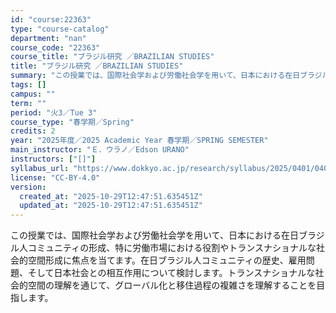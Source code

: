 ```yaml
---
id: "course:22363"
type: "course-catalog"
department: "nan"
course_code: "22363"
course_title: "ブラジル研究 ／BRAZILIAN STUDIES"
title: "ブラジル研究 ／BRAZILIAN STUDIES"
summary: "この授業では、国際社会学および労働社会学を用いて、日本における在日ブラジル人コミュニティの形成、特に労働市場における役割やトランスナショナルな社会的空間形成に焦点を当てます。在日ブラジル人コミュニティの歴史、雇用問題、そして日本社会との相互…"
tags: []
campus: ""
term: ""
period: "火3／Tue 3"
course_type: "春学期／Spring"
credits: 2
year: "2025年度／2025 Academic Year 春学期／SPRING SEMESTER"
main_instructor: "Ｅ．ウラノ／Edson URANO"
instructors: ["[]"]
syllabus_url: "https://www.dokkyo.ac.jp/research/syllabus/2025/0401/0401_22363_ja_JP.html"
license: "CC-BY-4.0"
version:
  created_at: "2025-10-29T12:47:51.635451Z"
  updated_at: "2025-10-29T12:47:51.635451Z"
---
```

この授業では、国際社会学および労働社会学を用いて、日本における在日ブラジル人コミュニティの形成、特に労働市場における役割やトランスナショナルな社会的空間形成に焦点を当てます。在日ブラジル人コミュニティの歴史、雇用問題、そして日本社会との相互作用について検討します。トランスナショナルな社会的空間の理解を通じて、グローバル化と移住過程の複雑さを理解することを目指します。
